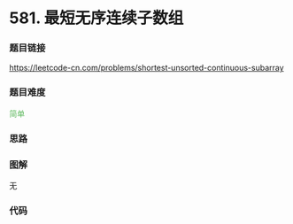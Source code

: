 # 581. 最短无序连续子数组

### 题目链接

https://leetcode-cn.com/problems/shortest-unsorted-continuous-subarray

### 题目难度

<font color=#5CB85C>简单</font>

### 思路



### 图解

无

### 代码

```python
```